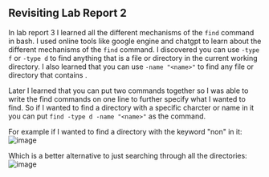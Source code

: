 ## Revisiting Lab Report 2
 
 In lab report 3 I learned all the different mechanisms of the `find` command
 in bash. I used online tools like google engine and chatgpt to learn about
 the different mechanisms of the `find` command. 
 I discovered you can use `-type f` or `-type d` to find anything that is
 a file or directory in the current working directory.
 I also learned that you can use `-name "<name>"` to find any file or
 directory that contains <name>.
  
 Later I learned that you can put two commands together so I was able to write
 the find commands on one line to further specify what I wanted to find.
 So if I wanted to find a directory with a specific charcter or name in it
 you can put `find -type d -name "<name>"` as the command. 
 
  For example if I wanted to find a directory with the keyword "non" in it:
 ![image](https://user-images.githubusercontent.com/108198218/224517152-4340ddb8-e2ff-4154-ba54-d7983bf7b661.png)

  Which is a better alternative to just searching through all the directories:
  ![image](https://user-images.githubusercontent.com/108198218/224517190-0bc59829-0388-4561-abcb-cb5e45be481e.png)

  
  

